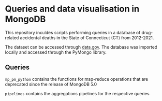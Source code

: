 # Queries and data visualisation in MongoDB

This repository inculdes scripts performing queries in a database of drug-related accidental deaths in the State of Connecticut (CT) from 2012-2021.

The dataset can be accessed through [data.gov](https://catalog.data.gov/dataset/accidental-drug-related-deaths-2012-2018). The database was imported locally and accessed through the PyMongo library.

## Queries

`mp_pm_python` contains the functions for map-reduce operations that are deprecated since the release of MongoDB 5.0

`pipelines` contains the aggregations pipelines for the respective queries